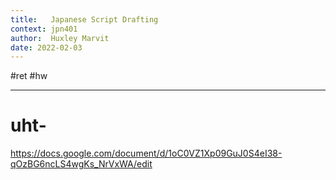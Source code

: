 ```yaml
---
title:   Japanese Script Drafting
context: jpn401
author:  Huxley Marvit
date: 2022-02-03
---
```


#ret #hw 

***


# uht-


https://docs.google.com/document/d/1oC0VZ1Xp09GuJ0S4eI38-qOzBG6ncLS4wgKs_NrVxWA/edit